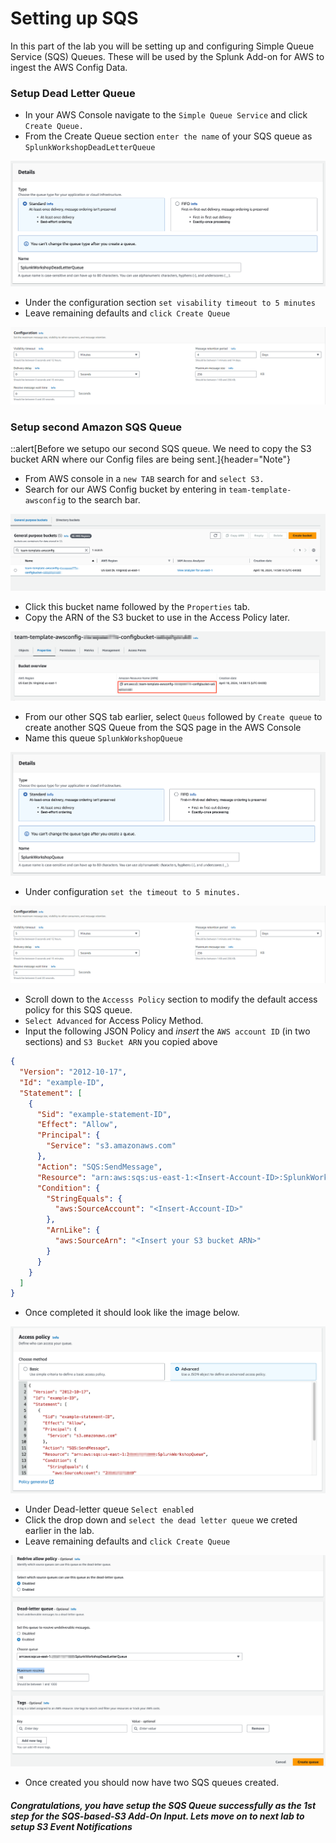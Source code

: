 # Setting up SQS
In this part of the lab you will be setting up and configuring Simple Queue Service (SQS) Queues. These will be used by the Splunk Add-on for AWS to ingest the AWS Config Data. 


### Setup Dead Letter Queue
- In your AWS Console navigate to the `Simple Queue Service` and click `Create Queue.`
- From the Create Queue section `enter the name` of your SQS queue as `SplunkWorkshopDeadLetterQueue`

![](/static/10_awsaddon/setup_aws/Image_1.png)

- Under the configuration section `set visability timeout to 5 minutes`
- Leave remaining defaults and `click Create Queue`

![image_tag](/static/10_awsaddon/setup_aws/Image_2.png)


### Setup second Amazon SQS Queue

::alert[Before we setupo our second SQS queue. We need to copy the S3 bucket ARN where our Config files are being sent.]{header="Note"}

- From AWS console in a `new TAB` search for and `select S3.`  
- Search for our AWS Config bucket by entering in `team-template-awsconfig` to the search bar. 

![s3_bucket](/static/10_awsaddon/setup_aws/s3_bucket.png)

- Click this bucket name followed by the `Properties` tab. 
- Copy the ARN of the S3 bucket to use in the Access Policy later.

![s3_bucketarn](/static/10_awsaddon/setup_aws/s3_bucketarn.png)

- From our other SQS tab earlier, select `Queus` followed by `Create queue` to create another SQS Queue from the SQS page in the AWS Console
- Name this queue `SplunkWorkshopQueue`

![image_tag](/static/10_awsaddon/setup_aws/Image_6.png)

- Under configuration `set the timeout to 5 minutes.`

![image_tag](/static/10_awsaddon/setup_aws/Image_2.png) 

- Scroll down to the `Accesss Policy` section to modify the default access policy for this SQS queue. 
- `Select Advanced` for Access Policy Method. 
- Input the following JSON Policy and *insert* the `AWS account ID` (in two sections) and `S3 Bucket ARN` you copied above

```json
{
  "Version": "2012-10-17",
  "Id": "example-ID",
  "Statement": [
    {
      "Sid": "example-statement-ID",
      "Effect": "Allow",
      "Principal": {
        "Service": "s3.amazonaws.com"
      },
      "Action": "SQS:SendMessage",
      "Resource": "arn:aws:sqs:us-east-1:<Insert-Account-ID>:SplunkWorkshopQueue",
      "Condition": {
        "StringEquals": {
          "aws:SourceAccount": "<Insert-Account-ID>"
        },
        "ArnLike": {
          "aws:SourceArn": "<Insert your S3 bucket ARN>"
        }
      }
    }
  ]
}
```
- Once completed it should look like the image below.

![image_tag](/static/10_awsaddon/setup_aws/Image_7.png) 

- Under Dead-letter queue `Select enabled`
- Click the drop down and `select the dead letter queue` we creted earlier in the lab. 
- Leave remaining defaults and `click Create Queue`

![image_tag](/static/10_awsaddon/setup_aws/Image_8.png) 

- Once created you should now have two SQS queues created. 

##### Congratulations, you have setup the SQS Queue successfully as the 1st step for the SQS-based-S3 Add-On Input. Lets move on to next lab to setup S3 Event Notifications